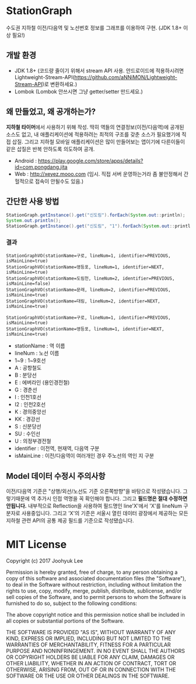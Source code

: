 # StationGraph
수도권 지하철 이전/다음역 및 노선번호 정보를 그래프를 이용하여 구현. (JDK 1.8+ 이상 필요!)

## 개발 환경
- JDK 1.8+ (코드량 줄이기 위해서 stream API 사용. 안드로이드에 적용하시려면 Lightweight-Stream-API(https://github.com/aNNiMON/Lightweight-Stream-API)로 변환하세요.)
- Lombok (Lombok 안쓰시면 그냥 getter/setter 만드세요.)

## 왜 만들었고, 왜 공개하는가?
**지하철 타이머**에서 사용하기 위해 작성. 딱히 역들의 연결정보(이전/다음역)에  공개된 소스도 없고, 내 애플리케이션에 적용하려는 최적의 구조를 갖춘 소스가 필요했기에 직접 삽질.
그리고 지하철 모바일 애플리케이션은 많이 만들어보는 앱이기에 다른이들이 같은 삽질은 반복 안하도록 의도하여 공개.
- Android : https://play.google.com/store/apps/details?id=com.pongdang.jita
- Web : http://xeyez.mooo.com (임시. 직접 서버 운영하는거라 좀 불안정해서 간헐적으로 접속이 안될수도 있음.)

## 간단한 사용 방법
```java
StationGraph.getInstance().get("신도림").forEach(System.out::println);
System.out.println();
StationGraph.getInstance().get("신도림", "1").forEach(System.out::println);
```

### 결과
```
StationGraphVO(stationName=구로, lineNum=1, identifier=PREVIOUS, isMainLine=true)
StationGraphVO(stationName=영등포, lineNum=1, identifier=NEXT, isMainLine=true)
StationGraphVO(stationName=도림천, lineNum=2, identifier=PREVIOUS, isMainLine=false)
StationGraphVO(stationName=문래, lineNum=2, identifier=PREVIOUS, isMainLine=true)
StationGraphVO(stationName=대림, lineNum=2, identifier=NEXT, isMainLine=true)

StationGraphVO(stationName=구로, lineNum=1, identifier=PREVIOUS, isMainLine=true)
StationGraphVO(stationName=영등포, lineNum=1, identifier=NEXT, isMainLine=true)
```

- stationName : 역 이름
- lineNum : 노선 이름
 - 1~9 : 1~9호선
 - A : 공항철도
 - B : 분당선
 - E : 에버라인 (용인경전철)
 - G : 경춘선
 - I : 인천1호선
 - I2 : 인천2호선
 - K : 경의중앙선
 - KK : 경강선
 - S : 신분당선
 - SU : 수인선
 - U : 의정부경전철
- identifier : 이전역, 현재역, 다음역 구분
- isMainLine : 이전/다음역이 여러개인 경우 주노선의 역인 지 구분


## Model 데이터 수정시 주의사항
이전/다음역 기준은 "상행/외선/노선도 기준 오른쪽방향"을 바탕으로 작성됐습니다. 그렇기때문에 역 추가시 인접 역명을 꼭 확인해야 합니다. 그리고 **필드명은 절대 수정하면 안됩니다.** 내부적으로 Reflection을 사용하여 필드명인 line'X'에서 'X'를 lineNum 구분자로 사용중입니다. 그리고 'X'의 기준은 서울시 열린 데이터 광장에서 제공하는 모든 지하철 관련 API의 공통 제공 필드를 기준으로 작성됐습니다.


# MIT License
Copyright (c) 2017 Joohyuk Lee

Permission is hereby granted, free of charge, to any person obtaining a copy of this software and associated documentation files (the "Software"), to deal in the Software without restriction, including without limitation the rights to use, copy, modify, merge, publish, distribute, sublicense, and/or sell copies of the Software, and to permit persons to whom the Software is furnished to do so, subject to the following conditions:

The above copyright notice and this permission notice shall be included in all copies or substantial portions of the Software.

THE SOFTWARE IS PROVIDED "AS IS", WITHOUT WARRANTY OF ANY KIND, EXPRESS OR IMPLIED, INCLUDING BUT NOT LIMITED TO THE WARRANTIES OF MERCHANTABILITY, FITNESS FOR A PARTICULAR PURPOSE AND NONINFRINGEMENT. IN NO EVENT SHALL THE AUTHORS OR COPYRIGHT HOLDERS BE LIABLE FOR ANY CLAIM, DAMAGES OR OTHER LIABILITY, WHETHER IN AN ACTION OF CONTRACT, TORT OR OTHERWISE, ARISING FROM, OUT OF OR IN CONNECTION WITH THE SOFTWARE OR THE USE OR OTHER DEALINGS IN THE SOFTWARE.
